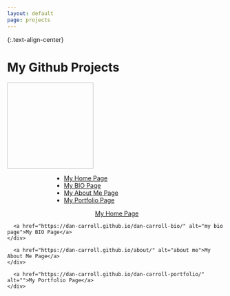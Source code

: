 ```yaml
---
layout: default
page: projects
---
```


{:.text-align-center}
# My Github Projects
<img href="{{ 'assets/images/dc-github-io.png' | relative_url }}" width="200px" height="200px">
<div style="width: 18rem; margin: 0 auto;" >
  <ul>
    <li><a href="https://dan-carroll.github.io/" alt="home page">My Home Page</a></li>
    <li><a href="https://dan-carroll.github.io/dan-carroll-bio/" alt="my bio page">My BIO Page</a></li>
    <li><a href="https://dan-carroll.github.io/about/" alt="about me">My About Me Page</a></li>
    <li><a href="https://dan-carroll.github.io/dan-carroll-portfolio/" alt="">My Portfolio Page</a></li>
  </ul>
</div>

<div class="pf-row">
  <div class="pf-column">
    <div class="pf-card">
      <img href="{{ '/assets/images/dc-github-io.png' | relative_url }}" width="200px">
      <a href="https://dan-carroll.github.io/" alt="home page">My Home Page</a>
    </div>
  </div>
  <div class="pf-column">
    <div class="pf-card">
    
      <a href="https://dan-carroll.github.io/dan-carroll-bio/" alt="my bio page">My BIO Page</a>
    </div>
  </div>
  <div class="pf-column">
    <div class="pf-card">
    

      <a href="https://dan-carroll.github.io/about/" alt="about me">My About Me Page</a>
    </div>
  </div>
  <div class="pf-column">
    <div class="pf-card">
      
      <a href="https://dan-carroll.github.io/dan-carroll-portfolio/" alt="">My Portfolio Page</a>
    </div>
  </div>
</div>